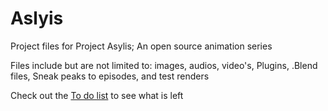 # Aslyis
Project files for Project Asylis; An open source animation series

Files include but are not limited to: images, audios, video's, Plugins, .Blend files, Sneak peaks to episodes, and test renders

Check out the [To do list](https://docs.google.com/document/d/1cO7YxSm5I9ogS7JKOdthU388oJmnyBGFtYKg28K_sWo/edit?usp=sharing) to see what is left
